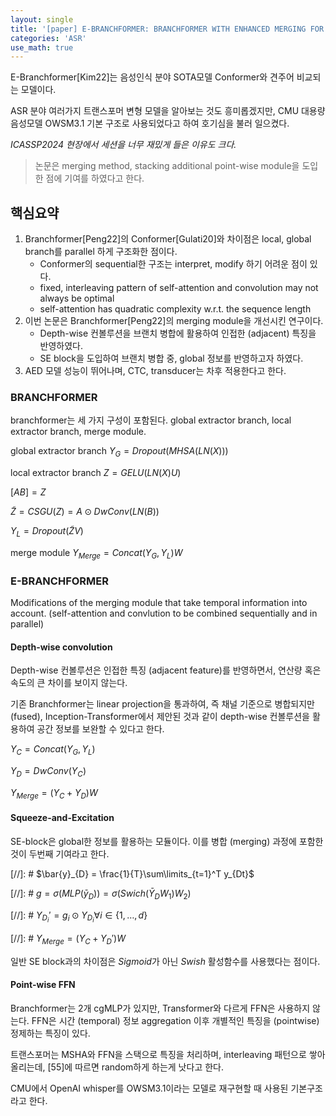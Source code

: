 ```yaml
---
layout: single
title: '[paper] E-BRANCHFORMER: BRANCHFORMER WITH ENHANCED MERGING FOR SPEECH RECOGNITION'
categories: 'ASR'
use_math: true
---
```


E-Branchformer[Kim22]는 음성인식 분야 SOTA모델 Conformer와 견주어 비교되는 모델이다.

ASR 분야 여러가지 트랜스포머 변형 모델을 알아보는 것도 흥미롭겠지만, CMU 대용량 음성모델 OWSM3.1 기본 구조로 사용되었다고 하여 호기심을 불러 일으켰다.

*ICASSP2024 현장에서 세션을 너무 재밌게 들은 이유도 크다.*

> 논문은 merging method, stacking additional point-wise module을 도입한 점에 기여를 하였다고 한다.

## 핵심요약
1. Branchformer[Peng22]의 Conformer[Gulati20]와 차이점은 local, global branch를 parallel 하게 구조화한 점이다.
    - Conformer의 sequential한 구조는 interpret, modify 하기 어려운 점이 있다.
    - fixed, interleaving pattern of self-attention and convolution may not always be optimal
    - self-attention has quadratic complexity w.r.t. the sequence length
2. 이번 논문은 Branchformer[Peng22]의 merging module을 개선시킨 연구이다.
    - Depth-wise 컨볼루션을 브랜치 병합에 활용하여 인접한 (adjacent) 특징을 반영하였다.
    - SE block을 도입하여 브랜치 병합 중, global 정보를 반영하고자 하였다.
3. AED 모델 성능이 뛰어나며, CTC, transducer는 차후 적용한다고 한다.

### BRANCHFORMER
branchformer는 세 가지 구성이 포함된다. global extractor branch, local extractor branch, merge module.

global extractor branch
$Y_{G}=Dropout(MHSA(LN(X)))$

local extractor branch
$Z = GELU(LN(X)U)$

$[A B] = Z$

$\tilde{Z} = CSGU(Z) = A \odot DwConv(LN(B))$

$Y_{L} = Dropout(\tilde{Z}V)$

merge module
$Y_{Merge} = Concat(Y_{G}, Y_{L})W$

### E-BRANCHFORMER
Modifications of the merging module that take temporal information into account. (self-attention and convlution to be combined sequentially and in parallel)

#### Depth-wise convolution
Depth-wise 컨볼루션은 인접한 특징 (adjacent feature)를 반영하면서, 연산량 혹은 속도의 큰 차이를 보이지 않는다.

기존 Branchformer는 linear projection을 통과하여, 즉 채널 기준으로 병합되지만(fused), Inception-Transformer에서 제안된 것과 같이 depth-wise 컨볼루션을 활용하여 공간 정보를 보완할 수 있다고 한다.

$Y_{C} = Concat(Y_{G}, Y_{L})$

$Y_{D} = DwConv(Y_{C})$

$Y_{Merge} = (Y_{C} + Y_{D})W$

#### Squeeze-and-Excitation
SE-block은 global한 정보를 활용하는 모듈이다. 이를 병합 (merging) 과정에 포함한 것이 두번째 기여라고 한다.

[//]: # $\bar{y}_{D} = \frac{1}{T}\sum\limits_{t=1}^T y_{Dt}$

[//]: # $g = \sigma(MLP(\bar{y}_{D})) = \sigma(Swich(\bar{Y}_{D}W_{1})W_{2})$

[//]: # $Y_{D_i}' = g_{i} \odot Y_{D_{i}} \forall i \in \{1, \ldots, d\}$

[//]: # $Y_{Merge} = (Y_{C} + Y_{D}')W$

일반 SE block과의 차이점은 $Sigmoid$가 아닌 $Swish$ 활성함수를 사용했다는 점이다.

#### Point-wise FFN
Branchformer는 2개 cgMLP가 있지만, Transformer와 다르게 FFN은 사용하지 않는다. FFN은 시간 (temporal) 정보 aggregation 이후 개별적인 특징을 (pointwise) 정제하는 특징이 있다.

트랜스포머는 MSHA와 FFN을 스택으로 특징을 처리하며, interleaving 패턴으로 쌓아올리는데, [55]에 따르면 random하게 하는게 낫다고 한다. 

CMU에서 OpenAI whisper를 OWSM3.1이라는 모델로 재구현할 때 사용된 기본구조라고 한다.
